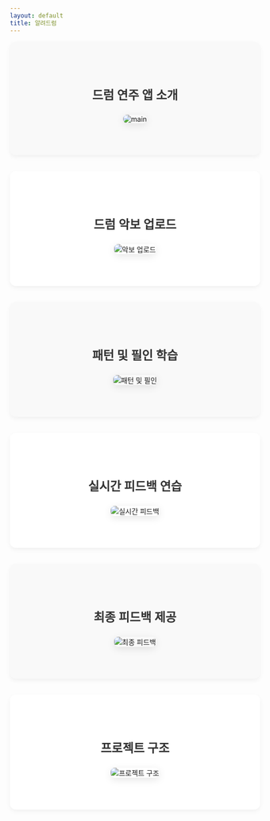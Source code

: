 ```yaml
---
layout: default
title: 알려드럼
---
```


<style>
  .section {
    padding: 4rem 1rem;
    text-align: center;
    background-color: #f9f9f9;
    margin-bottom: 2rem;
    border-radius: 12px;
    box-shadow: 0 4px 10px rgba(0,0,0,0.05);
    max-width: 70vw;
  }

  .section:nth-child(even) {
    background-color: #ffffff;
  }

  .section p {
    font-size: 1.5rem;
    font-weight: 600;
    margin-bottom: 1.5rem;
    color: #333;
  }

  .section img {
    max-width: 90%;
    height: auto;
    border-radius: 8px;
    box-shadow: 0 4px 16px rgba(0,0,0,0.1);
  }
</style>

<div class="section">
  <p>드럼 연주 앱 소개</p>
  <img src="https://github.com/user-attachments/assets/c7373fc3-1d30-4bbd-976a-f0490f55c194" alt="main" />
</div>

<div class="section">
  <p>드럼 악보 업로드</p>
  <img src="https://github.com/user-attachments/assets/4a3db34b-8a46-4f76-a502-15453326db0a" alt="악보 업로드" />
</div>

<div class="section">
  <p>패턴 및 필인 학습</p>
  <img src="https://github.com/user-attachments/assets/576f1524-f51d-48e2-8460-f645d0b5209e" alt="패턴 및 필인" />
</div>

<div class="section">
  <p>실시간 피드백 연습</p>
  <img src="https://github.com/user-attachments/assets/6c147498-52da-453d-be63-3c712e4d6ae4" alt="실시간 피드백" />
</div>

<div class="section">
  <p>최종 피드백 제공</p>
  <img src="https://github.com/user-attachments/assets/0048f577-521a-4041-b897-e5a5ee83be9b" alt="최종 피드백" />
</div>

<div class="section">
  <p>프로젝트 구조</p>
  <img src="https://github.com/user-attachments/assets/0b4c8372-2f2c-49b8-baa3-67af8a647276" alt="프로젝트 구조" />
</div>
